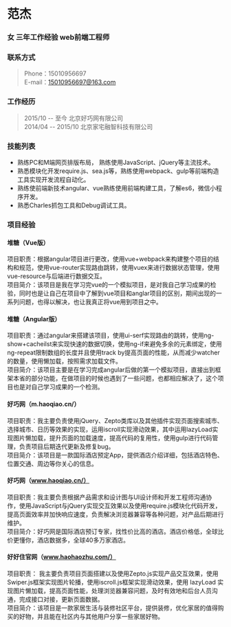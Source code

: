 # 范杰
### 女 三年工作经验 web前端工程师
### 联系方式
> Phone：15010956697	      
E-mail：15010956697@163.com
### 工作经历
> 2015/10 -- 至今	北京好巧网有限公司<br>2014/04 -- 2015/10	北京家宅融智科技有限公司
### 技能列表
* 熟练PC和M端网页排版布局， 熟练使用JavaScript、jQuery等主流技术。
* 熟悉模块化开发require.js、sea.js等，熟练使用webpack、gulp等前端构造工具实现开发流程自动化。
* 熟练使前端新技术angular、vue熟练使用前端构建工具，了解es6，微信小程序开发。
* 熟悉Charles抓包工具和Debug调试工具。
### 项目经验
#### 堆糖（Vue版）
项目职责：根据angular项目进行更改，使用vue+webpack来构建整个项目的结构和规范，使用vue-router实现路由跳转，使用vuex来进行数据状态管理，使用vue-resource与后端进行数据交互。
<br>项目简介：该项目是我在学习完vue的一个模拟项目，是对我自己学习成果的检验，同时也是让自己在项目中了解到vue项目和anglar项目的区别，期间出现的一系列问题，也得以解决，也让我真正将vue用到项目之中。
#### 堆糖（Angular版）
项目职责：通过angular来搭建该项目，使用ui-serf实现路由的跳转，使用ng-show+cacheilst来实现快速的数据切换，使用ng-if来避免多余的元素绑定，使用ng-repeat限制数组的长度并且使用track by提高页面的性能，从而减少watcher的数量，使用懒加载，按照需求加载文件。
<br>项目简介：该项目主要是在学习完成angular后做的第一个模拟项目，直接出到框架本省的部分功能，在做项目的时候也遇到了一些问题，也都相应解决了，这个项目也是对自己学习成果的一个检测。
#### 好巧网（m.haoqiao.cn/）
项目职责：我主要负责使用jQuery、Zepto类库以及其他插件实现页面搜索城市、选择城市、日历等效果的实现，运用iscroll实现滑动效果，其中运用lazyLoad实现图片懒加载，提升页面的加载速度，提高代码的复用性，使用gulp进行代码管理，负责项目后期迭代更新及修复bug。
<br>项目简介：该项目是一款国际酒店预定App，提供酒店介绍详细，包括酒店特色、位置交通、周边等你关心的信息。
#### 好巧网（www.haoqiao.cn/）
项目职责：我主要负责根据产品需求和设计图与UI设计师和开发工程师沟通协作，使用JavaScript与jQuery实现交互效果以及使用require.js模块化代码开发，提高页面效率并加快响应速度，负责解决浏览器兼容等各种问题，对产品后期进行维护。
<br>项目简介：好巧网是国际酒店预订专家，找性价比高的酒店。酒店价格低，全球比价更懂你，酒店数据多，全球40多万家酒店。

#### 好好住官网（www.haohaozhu.com/）

项目职责： 我主要负责项目页面搭建以及使用Zepto.js实现产品交互效果，使用Swiper.js框架实现图片轮播，使用iscroll.js框架实现滑动效果，使用 lazyLoad 实现图片懒加载，提高页面性能，处理浏览器兼容问题，及时有效地和后台人员沟通，完成接口对接，更新页面数据。
<br>项目简介：该项目是一款家居生活与装修社区平台，提供装修，优化家居的值得购买的好物，并且能在社区内与其他用户分享一些家居好物。



